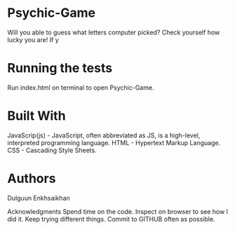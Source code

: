 # Psychic-Game
Will you able to guess what letters computer picked? Check yourself how lucky you are! If y

# Running the tests
Run index.html on terminal to open Psychic-Game.


# Built With
JavaScrip(js) - JavaScript, often abbreviated as JS, is a high-level, interpreted programming language.
HTML - Hypertext Markup Language.
CSS - Cascading Style Sheets.

# Authors
Dulguun Enkhsaikhan

Acknowledgments
Spend time on the code.
Inspect on browser to see how I did it.
Keep trying different things.
Commit to GITHUB often as possible.
